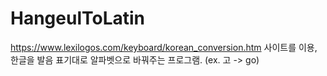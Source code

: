 # HangeulToLatin
https://www.lexilogos.com/keyboard/korean_conversion.htm 사이트를 이용, 한글을 발음 표기대로 알파벳으로 바꿔주는 프로그램. (ex. 고 -> go)
